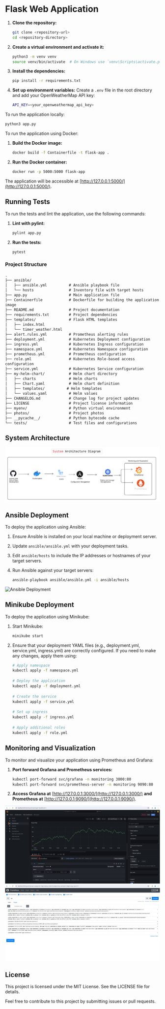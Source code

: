 
# Flask Web Application

1. **Clone the repository:**

   ```bash
   git clone <repository-url>
   cd <repository-directory>
   ```

2. **Create a virtual environment and activate it:**

   ```bash
   python3 -m venv venv
   source venv/bin/activate  # On Windows use `venv\Scripts\activate.ps1`
   ```

3. **Install the dependencies:**

   ```bash
   pip install -r requirements.txt
   ```

4. **Set up environment variables:** Create a `.env` file in the root directory and add your OpenWeatherMap API key:

   ```bash
   API_KEY=<your_openweathermap_api_key>
   ```

To run the application locally:

```bash
python3 app.py
```

To run the application using Docker:

1. **Build the Docker image:**

   ```bash
   docker build -f Containerfile -t flask-app .
   ```

2. **Run the Docker container:**

   ```bash
   docker run -p 5000:5000 flask-app
   ```

The application will be accessible at [http://127.0.0.1:5000/](http://127.0.0.1:5000/).

## Running Tests

To run the tests and lint the application, use the following commands:

1. **Lint with pylint:**

   ```bash
   pylint app.py
   ```

2. **Run the tests:**

   ```bash
   pytest
   ```


### **Project Structure**

```
.
├── ansible/                 
│   ├── ansible.yml          # Ansible playbook file
│   └── hosts                # Inventory file with target hosts
├── app.py                   # Main application file
├── Containerfile            # Dockerfile for building the application image
├── README.md                # Project documentation
├── requirements.txt         # Project dependencies
├── templates/               # Flask HTML templates
│   ├── index.html
│   └── timer_weather.html
├── alert.rules.yml          # Prometheus alerting rules
├── deployment.yml           # Kubernetes Deployment configuration
├── ingress.yml              # Kubernetes Ingress configuration
├── namespace.yml            # Kubernetes Namespace configuration
├── prometheus.yml           # Prometheus configuration
├── role.yml                 # Kubernetes Role-based access configuration
├── service.yml              # Kubernetes Service configuration
├── my-helm-chart/           # Helm chart directory
│   ├── charts               # Helm charts
│   ├── Chart.yaml           # Helm chart definition
│   ├── templates/          # Helm templates
│   └── values.yaml          # Helm values
├── CHANGELOG.md             # Change log for project updates
├── LICENSE                  # Project license information
├── myenv/                   # Python virtual environment
├── photos/                  # Project photos
├── __pycache__/             # Python bytecode cache
└── tests/                   # Test files and configurations
```

## System Architecture 
![system architecture](photos/system%20architecture%20.png)


## Ansible Deployment

To deploy the application using Ansible:

1. Ensure Ansible is installed on your local machine or deployment server.
2. Update `ansible/ansible.yml` with your deployment tasks.
3. Edit `ansible/hosts` to include the IP addresses or hostnames of your target servers.
4. Run Ansible against your target servers:

   ```bash
   ansible-playbook ansible/ansible.yml -i ansible/hosts
   ```

![Ansible Deployment](photos/ansible.jpg)

## Minikube Deployment

To deploy the application using Minikube:

1. Start Minikube:

   ```bash
   minikube start
   ```

2. Ensure that your deployment YAML files (e.g., deployment.yml, service.yml, ingress.yml) are correctly configured. If you need to make any changes, apply them using:

   ```bash
   # Apply namespace
   kubectl apply -f namespace.yml

   # Deploy the application
   kubectl apply -f deployment.yml

   # Create the service
   kubectl apply -f service.yml

   # Set up ingress
   kubectl apply -f ingress.yml

   # Apply additional roles
   kubectl apply -f role.yml
   ```

## Monitoring and Visualization

To monitor and visualize your application using Prometheus and Grafana:

1. **Port forward Grafana and Prometheus services:**

   ```bash
   kubectl port-forward svc/grafana -n monitoring 3000:80
   kubectl port-forward svc/prometheus-server -n monitoring 9090:80
   ```

2. **Access Grafana at** [http://127.0.0.1:3000/](http://127.0.0.1:3000/) **and Prometheus at** [http://127.0.0.1:9090/](http://127.0.0.1:9090/).

![Grafana representation](photos/Grafana%20representation.jpeg)
![Prometheus representation](photos/Prometheus%20representation.jpeg)

## License

This project is licensed under the MIT License. See the LICENSE file for details.

Feel free to contribute to this project by submitting issues or pull requests.
